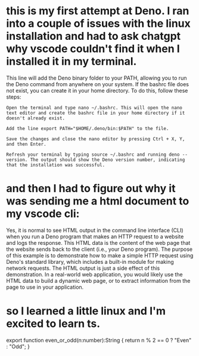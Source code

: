 # this is my first attempt at Deno. I ran into a couple of issues with the linux installation and had to ask chatgpt why vscode couldn't find it when I installed it in my terminal.

This line will add the Deno binary folder to your PATH, allowing you to run the Deno command from anywhere on your system. If the bashrc file does not exist, you can create it in your home directory. To do this, follow these steps:

    Open the terminal and type nano ~/.bashrc. This will open the nano text editor and create the bashrc file in your home directory if it doesn't already exist.

    Add the line export PATH="$HOME/.deno/bin:$PATH" to the file.

    Save the changes and close the nano editor by pressing Ctrl + X, Y, and then Enter.

    Refresh your terminal by typing source ~/.bashrc and running deno --version. The output should show the Deno version number, indicating that the installation was successful.

# and then I had to figure out why it was sending me a html document to my vscode cli: 
Yes, it is normal to see HTML output in the command line interface (CLI) when you run a Deno program that makes an HTTP request to a website and logs the response. This HTML data is the content of the web page that the website sends back to the client (i.e., your Deno program). The purpose of this example is to demonstrate how to make a simple HTTP request using Deno's standard library, which includes a built-in module for making network requests. The HTML output is just a side effect of this demonstration. In a real-world web application, you would likely use the HTML data to build a dynamic web page, or to extract information from the page to use in your application.

# so I learned a little linux and I'm excited to learn ts.

export function even_or_odd(n:number):String {
  return n % 2 == 0 ? "Even" : "Odd";
}
<!-- I cheated :{} -->